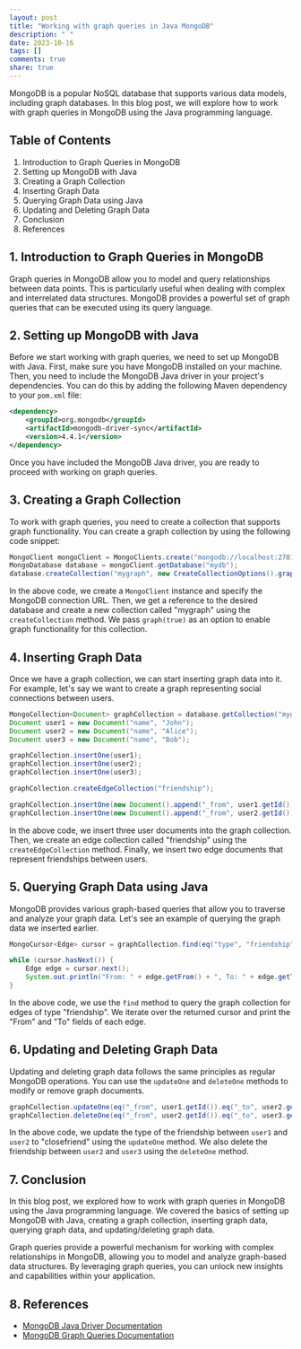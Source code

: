 ```yaml
---
layout: post
title: "Working with graph queries in Java MongoDB"
description: " "
date: 2023-10-16
tags: []
comments: true
share: true
---
```


MongoDB is a popular NoSQL database that supports various data models, including graph databases. In this blog post, we will explore how to work with graph queries in MongoDB using the Java programming language.

## Table of Contents

1. Introduction to Graph Queries in MongoDB
2. Setting up MongoDB with Java
3. Creating a Graph Collection
4. Inserting Graph Data
5. Querying Graph Data using Java
6. Updating and Deleting Graph Data
7. Conclusion
8. References

## 1. Introduction to Graph Queries in MongoDB

Graph queries in MongoDB allow you to model and query relationships between data points. This is particularly useful when dealing with complex and interrelated data structures. MongoDB provides a powerful set of graph queries that can be executed using its query language.

## 2. Setting up MongoDB with Java

Before we start working with graph queries, we need to set up MongoDB with Java. First, make sure you have MongoDB installed on your machine. Then, you need to include the MongoDB Java driver in your project's dependencies. You can do this by adding the following Maven dependency to your `pom.xml` file:

```xml
<dependency>
    <groupId>org.mongodb</groupId>
    <artifactId>mongodb-driver-sync</artifactId>
    <version>4.4.1</version>
</dependency>
```

Once you have included the MongoDB Java driver, you are ready to proceed with working on graph queries.

## 3. Creating a Graph Collection

To work with graph queries, you need to create a collection that supports graph functionality. You can create a graph collection by using the following code snippet:

```java
MongoClient mongoClient = MongoClients.create("mongodb://localhost:27017");
MongoDatabase database = mongoClient.getDatabase("mydb");
database.createCollection("mygraph", new CreateCollectionOptions().graph(true));
```

In the above code, we create a `MongoClient` instance and specify the MongoDB connection URL. Then, we get a reference to the desired database and create a new collection called "mygraph" using the `createCollection` method. We pass `graph(true)` as an option to enable graph functionality for this collection.

## 4. Inserting Graph Data

Once we have a graph collection, we can start inserting graph data into it. For example, let's say we want to create a graph representing social connections between users.

```java
MongoCollection<Document> graphCollection = database.getCollection("mygraph");
Document user1 = new Document("name", "John");
Document user2 = new Document("name", "Alice");
Document user3 = new Document("name", "Bob");

graphCollection.insertOne(user1);
graphCollection.insertOne(user2);
graphCollection.insertOne(user3);

graphCollection.createEdgeCollection("friendship");

graphCollection.insertOne(new Document().append("_from", user1.getId()).append("_to", user2.getId()).append("type", "friendship"));
graphCollection.insertOne(new Document().append("_from", user2.getId()).append("_to", user3.getId()).append("type", "friendship"));
```

In the above code, we insert three user documents into the graph collection. Then, we create an edge collection called "friendship" using the `createEdgeCollection` method. Finally, we insert two edge documents that represent friendships between users.

## 5. Querying Graph Data using Java

MongoDB provides various graph-based queries that allow you to traverse and analyze your graph data. Let's see an example of querying the graph data we inserted earlier.

```java
MongoCursor<Edge> cursor = graphCollection.find(eq("type", "friendship")).as(Edge.class).iterator();

while (cursor.hasNext()) {
    Edge edge = cursor.next();
    System.out.println("From: " + edge.getFrom() + ", To: " + edge.getTo());
}
```

In the above code, we use the `find` method to query the graph collection for edges of type "friendship". We iterate over the returned cursor and print the "From" and "To" fields of each edge.

## 6. Updating and Deleting Graph Data

Updating and deleting graph data follows the same principles as regular MongoDB operations. You can use the `updateOne` and `deleteOne` methods to modify or remove graph documents.

```java
graphCollection.updateOne(eq("_from", user1.getId()).eq("_to", user2.getId()), set("type", "closefriend"));
graphCollection.deleteOne(eq("_from", user2.getId()).eq("_to", user3.getId()));
```

In the above code, we update the type of the friendship between `user1` and `user2` to "closefriend" using the `updateOne` method. We also delete the friendship between `user2` and `user3` using the `deleteOne` method.

## 7. Conclusion

In this blog post, we explored how to work with graph queries in MongoDB using the Java programming language. We covered the basics of setting up MongoDB with Java, creating a graph collection, inserting graph data, querying graph data, and updating/deleting graph data.

Graph queries provide a powerful mechanism for working with complex relationships in MongoDB, allowing you to model and analyze graph-based data structures. By leveraging graph queries, you can unlock new insights and capabilities within your application.

## 8. References

- [MongoDB Java Driver Documentation](https://mongodb.github.io/mongo-java-driver/)
- [MongoDB Graph Queries Documentation](https://docs.mongodb.com/manual/core/graph-queries/)